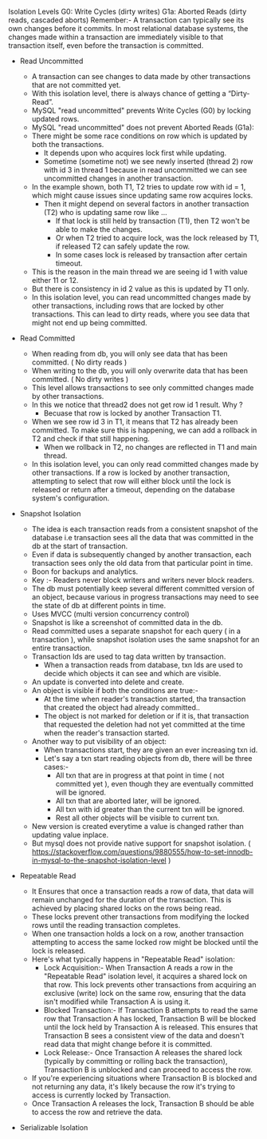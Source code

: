 Isolation Levels
G0: Write Cycles (dirty writes)
G1a: Aborted Reads (dirty reads, cascaded aborts)
Remember:-  A transaction can typically see its own changes before it commits. In most relational database systems, the changes made within a transaction are immediately visible to that transaction itself, even before the transaction is committed.
- Read Uncommitted
    - A transaction can see changes to data made by other transactions that are not committed yet.
    - With this isolation level, there is always chance of getting a “Dirty-Read”.
    - MySQL "read uncommitted" prevents Write Cycles (G0) by locking updated rows.
    - MySQL "read uncommitted" does not prevent Aborted Reads (G1a):
    - There might be some race conditions on row which is updated by both the transactions.
        - It depends upon who acquires lock first while updating.
        - Sometime (sometime not) we see newly inserted (thread 2) row with id 3 in thread 1 because in read uncommitted we can see uncommitted changes in another transaction.
    - In the example shown, both T1, T2 tries to update row with id = 1, which might cause issues since updating same row acquires locks.
        - Then it might depend on several factors in another transaction (T2) who is updating same row like ...
            - If that lock is still held by transaction (T1), then T2 won't be able to make the changes.
            - Or when T2 tried to acquire lock, was the lock released by T1, if released T2 can safely update the row.
            - In some cases lock is released by transaction after certain timeout.
    - This is the reason in the main thread we are seeing id 1 with value either 11 or 12.
    - But there is consistency in id 2 value as this is updated by T1 only.
    -  In this isolation level, you can read uncommitted changes made by other transactions, including rows that are locked by other transactions. This can lead to dirty reads, where you see data that might not end up being committed.

- Read Committed
    - When reading from db, you will only see data that has been committed. ( No dirty reads )
    - When writing to the db, you will only overwrite data that has been committed. ( No dirty writes )
    - This level allows transactions to see only committed changes made by other transactions.
    - In this we notice that thread2 does not get row id 1 result. Why ?
        - Becuase that row is locked by another Transaction T1.
    - When we see row id 3 in T1, it means that T2 has already been committed. To make sure this is happening, we can add a rollback in T2 and check if that still happening.
        - When we rollback in T2, no changes are reflected in T1 and main thread.
    - In this isolation level, you can only read committed changes made by other transactions. If a row is locked by another transaction, attempting to select that row will either block until the lock is released or return after a timeout, depending on the database system's configuration.

- Snapshot Isolation
    - The idea is each transaction reads from a consistent snapshot of the database i.e transaction sees all the data that was committed in the db at the start of transaction.
    - Even if data is subsequently changed by another transaction, each transaction sees only the old data from that particular point in time.
    - Boon for backups and analytics.
    - Key :- Readers never block writers and writers never block readers.
    - The db must potentially keep several different committed version of an object, because various in progress transactions may need to see the state of db at different points in time.
    - Uses MVCC (multi version concurrency control)
    - Snapshot is like a screenshot of committed data in the db.
    - Read committed uses a separate snapshot for each query ( in a transaction ), while snapshot isolation uses the same snapshot for an entire transaction.
    - Transaction Ids are used to tag data written by transaction.
        - When a transaction reads from database, txn Ids are used to decide which objects it can see and which are visible.
    - An update is converted into delete and create.
    - An object is visible if both the conditions are true:-
        - At the time when reader's transaction started, tha transaction that created the object had already committed..
        - The object is not marked for deletion or if it is, that transaction that requested the deletion had not yet committed at the time when the reader's transaction started.
    - Another way to put visibility of an object:
        - When transactions start, they are given an ever increasing txn id.
        - Let's say a txn start reading objects from db, there will be three cases:-
            - All txn that are in progress at that point in time ( not committed yet ), even though they are eventually committed will be ignored.
            - All txn that are aborted later, will be ignored.
            - All txn with id greater than the current txn will be ignored.
            - Rest all other objects will be visible to current txn.
    - New version is created everytime a value is changed rather than updating value inplace.
    - But mysql does not provide native support for snapshot isolation. ( https://stackoverflow.com/questions/9880555/how-to-set-innodb-in-mysql-to-the-snapshot-isolation-level )

- Repeatable Read
    - It Ensures that once a transaction reads a row of data, that data will remain unchanged for the duration of the transaction. This is achieved by placing shared locks on the rows being read.
    - These locks prevent other transactions from modifying the locked rows until the reading transaction completes.
    - When one transaction holds a lock on a row, another transaction attempting to access the same locked row might be blocked until the lock is released.
    - Here's what typically happens in "Repeatable Read" isolation:
        - Lock Acquisition:- When Transaction A reads a row in the "Repeatable Read" isolation level, it acquires a shared lock on that row. This lock prevents other transactions from acquiring an exclusive (write) lock on the same row, ensuring that the data isn't modified while Transaction A is using it.
        - Blocked Transaction:- If Transaction B attempts to read the same row that Transaction A has locked, Transaction B will be blocked until the lock held by Transaction A is released. This ensures that Transaction B sees a consistent view of the data and doesn't read data that might change before it is committed.
        - Lock Release:- Once Transaction A releases the shared lock (typically by committing or rolling back the transaction), Transaction B is unblocked and can proceed to access the row.
    - If you're experiencing situations where Transaction B is blocked and not returning any data, it's likely because the row it's trying to access is currently locked by Transaction.
    - Once Transaction A releases the lock, Transaction B should be able to access the row and retrieve the data.
- Serializable Isolation

